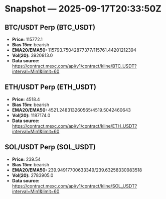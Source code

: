 # Snapshot — 2025-09-17T20:33:50Z

## BTC/USDT Perp (BTC_USDT)
- **Price:** 115772.1
- **Bias 15m:** bearish
- **EMA20/EMA50:** 115793.75042877377/115761.44201212394
- **Vol(20):** 3920813.0
- **Data source:** https://contract.mexc.com/api/v1/contract/kline/BTC_USDT?interval=Min1&limit=60

## ETH/USDT Perp (ETH_USDT)
- **Price:** 4518.4
- **Bias 15m:** bearish
- **EMA20/EMA50:** 4521.248313260565/4519.5042460643
- **Vol(20):** 1187174.0
- **Data source:** https://contract.mexc.com/api/v1/contract/kline/ETH_USDT?interval=Min1&limit=60

## SOL/USDT Perp (SOL_USDT)
- **Price:** 239.54
- **Bias 15m:** bearish
- **EMA20/EMA50:** 239.94917700633349/239.63258330983518
- **Vol(20):** 2783905.0
- **Data source:** https://contract.mexc.com/api/v1/contract/kline/SOL_USDT?interval=Min1&limit=60
